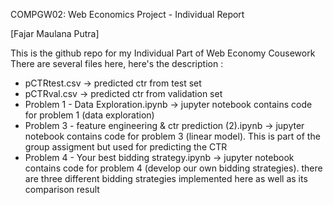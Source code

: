 COMPGW02: Web Economics Project - Individual Report

[Fajar Maulana Putra]

This is the github repo for my Individual Part of Web Economy Cousework
There are several files here, here's the description : 
- pCTRtest.csv -> predicted ctr from test set
- pCTRval.csv -> predicted ctr from validation set
- Problem 1 - Data Exploration.ipynb -> jupyter notebook contains code for problem 1 (data exploration)
- Problem 3 - feature engineering & ctr prediction (2).ipynb -> jupyter notebook contains code for problem 3 (linear model). This is part of the group assigment but used for predicting the CTR
- Problem 4 - Your best bidding strategy.ipynb -> jupyter notebook contains code for problem 4 (develop our own bidding strategies). there are three different bidding strategies implemented here as well as its comparison result
